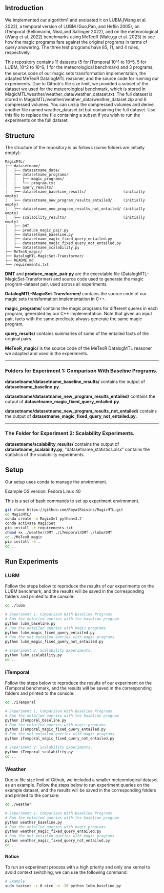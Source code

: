 ## Introduction

We implemented our algorithm1 and evaluated it on LUBM<sub>t</sub>(Wang et al. 2022), a temporal version of LUBM (Guo,Pan, and Heflin 2005), on iTemporal (Bellomarini, Nissl,and Sallinger 2022), and on the meteorological (Wang et al. 2022) benchmarks using MeTeoR (Wałe¸ga et al. 2023) to see how the magic programs fare against the original programs in terms of query answering. The three test programs have 85, 11, and 4 rules, respectively.

This repository contains 11 datasets (5 for iTemporal 10^1 to 10^5, 5 for LUBM<sub>t</sub> 10^2 to 10^6, 1 for the meteorological benchmark) and 3 programs, the source code of our magic sets transformation implementation, the adapted MeTeoR DatalogMTL reasoner, and the source code for running our experiments. Due to Github's file size limit, we provided a subset of the dataset we used for the meteorological benchmark, which is stored in MagicMTL/weather/weather_data/weather_dataset.txt. The full dataset is stored in  MagicMTL/weather/weather_data/weather_dataset.zip and 6 compressed volumes. You can unzip the compressed volumes and derive another file named weather_dataset.txt but containing the full dataset. Use this file to replace the file containing a subset if you wish to run the experiments on the full dataset. 
## Structure

The structure of the repository is as follows (some folders are initially empty):

```
MagicMTL/
├── datasetname/
│   ├── datasetname_data/
│   ├── datasetname_programs/
│   |   ├── magic_programs/
|   |   └── program.txt
│   ├── query_results/
|   ├── datasetname_baseline_results/                 (initially empty)
│   ├── datasetname_new_program_results_entailed/     (initially empty)
│   ├── datasetname_new_program_results_not_entailed/ (initially empty)
│   ├── scalability_results/                          (initially empty)
│   ├── DMT
│   ├── produce_magic_pair.py
│   ├── datasetname_baseline.py
│   ├── datasetname_magic_fixed_query_entailed.py
│   ├── datasetname_magic_fixed_query_not_entailed.py
│   └── datasetname_scalability.py
├── MeTeoR_magic/
├── DatalogMTL-MagicSet-Transformer/
├── README.md
└── requirements.txt
```

**DMT** and **produce_magic_pair.py** are the executable file (DatalogMTL-MagicSet-Transformer) and source code used to generate the magic program-dataset pair, used across all experiments.

**DatalogMTL-MagicSet-Transformer/** contains the source code of our magic sets transformation implementation in C++.

**magic_programs/** contains the magic programs for different queres in each program, generated by our C++ implementation. Note that given an input pair, facts with the same predicate always generate the same magic program.

**query_results/** contains summaries of some of the entailed facts of the original pairs.

**MeTeoR_magic/** is the source code of the MeTeoR DatalogMTL reasoner we adapted and used in the experiments.

---

### Folders for **Experiment 1:** Comparison With Baseline Programs.

**datasetname/datasetname_baseline_results/** contains the output of **datasetname_baseline.py**.

**datasetname/datasetname_new_program_results_entailed/** contains the output of **datasetname_magic_fixed_query_entailed.py**.

**datasetname/datasetname_new_program_results_not_entailed/** contains the output of **datasetname_magic_fixed_query_not_entailed.py**.

---

### The Folder for **Experiment 2:** Scalability Experiments.

**datasetname/scalability_results/** contains the output of **datasetname_scalability.py**, "datasetname_statistics.xlsx" contains the statistics of the scalability experiments.

## Setup

Our setup uses conda to manage the environment.

Example OS version: Fedora Linux 40

This is a set of bash commands to set up experiment environment.

```bash
git clone https://github.com/RoyalRaisins/MagicMTL.git
cd MagicMTL/
conda create -n MagicSet python=3.7
conda activate MagicSet
pip install -r requirements.txt
chmod +x ./weather/DMT ./iTemporal/DMT ./lubm/DMT
cd ./MeTeoR_magic
pip install -e .
cd ..
```

## Run Experiments

### LUBM

Follow the steps below to reproduce the results of our experiments on the LUBM benchmark, and the results will be saved in the corresponding folders and printed to the console:

```bash
cd ./lubm

# Experiment 1: Comparison With Baseline Programs.
# Run the entailed queries with the baseline program
python lubm_baseline.py
# Run the entailed queries with magic programs
python lubm_magic_fixed_query_entailed.py
# Run the not entailed queries with magic programs
python lubm_magic_fixed_query_not_entailed.py

# Experiment 2: Scalability Experiments.
python lubm_scalability.py
cd ..
```

### iTemporal

Follow the steps below to reproduce the results of our experiment on the iTemporal benchmark, and the results will be saved in the corresponding folders and printed to the console:

```bash
cd ./iTemporal

# Experiment 1: Comparison With Baseline Programs.
# Run the entailed queries with the baseline program
python iTemporal_baseline.py
# Run the entailed queries with magic programs
python iTemporal_magic_fixed_query_entailed.py
# Run the not entailed queries with magic programs
python iTemporal_magic_fixed_query_not_entailed.py

# Experiment 2: Scalability Experiments.
python iTemporal_scalability.py
cd ..
```

### Weather

Due to file size limit of Github, we included a smaller meteorological dataset as an example. Follow the steps below to run experiment queries on the example dataset, and the results will be saved in the corresponding folders and printed to the console:

```bash
cd ./weather

# Experiment 1: Comparison With Baseline Programs.
# Run the entailed queries with the baseline program
python weather_baseline.py
# Run the entailed queries with magic programs
python weather_magic_fixed_query_entailed.py
# Run the not entailed queries with magic programs
python weather_magic_fixed_query_not_entailed.py
cd ..
```

#### Notice

To run an experiment process with a high priority and only one kernel to avoid context switching, we can use the following command:

```bash
# Example
sudo taskset -c 0 nice -n -20 python lubm_baseline.py
```
